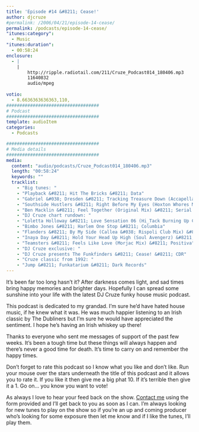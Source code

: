```yaml
---
title: 'Episode #14 &#8211; Cease!'
author: djcruze
#permalink: /2006/04/21/episode-14-cease/
permalink: /podcasts/episode-14-cease/
"itunes:category":
  - Music
"itunes:duration":
  - 00:58:24
enclosure:
  - |
    |
        http://ripple.radiotail.com/211/Cruze_Podcast014_180406.mp3
        11640832
        audio/mpeg
        
votio:
  - 8.6636363636363,110,
###################################
# Podcast
###################################
template: audioItem
categories:
  - Podcasts

###################################
# Media details
###################################
media:
  content: "audio/podcasts/Cruze_Podcast014_180406.mp3"
  length: "00:58:24"
  keywords: ""
  tracklist:
    - "Big tunes: "
    - "Playback &#8211; Hit The Bricks &#8211; Data"
    - "Gabriel &#038; Dresden &#8211; Tracking Treasure Down (Accapella) &#8211; Organized Nature"
    - "Southside Hustlers &#8211; Right Before My Eyes (Hoxton Whores Mix) &#8211; Data"
    - "Ben Macklin &#8211; Feel Together (Original Mix) &#8211; Serial Recordings"
    - "DJ Cruze chart rundown: "
    - "Loletta Holloway &#8211; Love Sensation 06 (Hi_Tack Burning Up Club Mix) &#8211; Gusto"
    - "Bimbo Jones &#8211; Harlem One Stop &#8211; Columbia"
    - "Flanders &#8211; By My Side (Callea &#038; Rispoli Club Mix) &#8211; Gusto"
    - "Inaya Day &#8211; Hold Your Head Up High (Soul Avengerz) &#8211; Adhesive"
    - "Teamsters &#8211; Feels Like Love (Morjac Mix) &#8211; Positiva"
    - "DJ Cruze exclusive: "
    - "DJ Cruze presents The Funkfinders &#8211; Cease! &#8211; CDR"
    - "Cruze classic from 1992: "
    - "Jump &#8211; Funkatarium &#8211; Dark Records"
---
```

It&#8217;s been far too long hasn&#8217;t it? After darkness comes light, and sad times bring happy memories and brighter days. Hopefully I can spread some sunshine into your life with the latest DJ Cruze funky house music podcast.

This podcast is dedicated to my grandad. I&#8217;m sure he&#8217;d have hated house music, if he knew what it was. He was much happier listening to an Irish classic by The Dubliners but I&#8217;m sure he would have appreciated the sentiment. I hope he&#8217;s having an Irish whiskey up there!

Thanks to everyone who sent me messages of support of the past few weeks. It&#8217;s been a tough time but these things will always happen and there&#8217;s never a good time for death. It&#8217;s time to carry on and remember the happy times.

Don&#8217;t forget to rate this podcast so I know what you like and don&#8217;t like. Run your mouse over the stars underneath the title of this podcast and it allows you to rate it. If you like it then give me a big phat 10. If it&#8217;s terrible then give it a 1. Go on&#8230; you know you want to vote!

As always I love to hear your feed back on the show. [Contact me][15] using the form provided and I&#8217;ll get back to you as soon as I can. I&#8217;m always looking for new tunes to play on the show so if you&#8217;re an up and coming producer who&#8217;s looking for some exposure then let me know and if I like the tunes, I&#8217;ll play them.

 [1]: http://ripple.radiotail.com/211/Cruze_Podcast014_180406.mp3
 [2]: http://www.djcruze.co.uk/cms/podcasts/feed/rss2
 [3]: http://www.ministryofsound.com/
 [4]: http://www.gabrielanddresden.com/
 [5]: http://www.hoxtonwhores.com/
 [6]: http://www.myspace.com/benmacklin
 [7]: http://www.serialrecords.com/
 [8]: http://www.gutrecords.com/
 [9]: http://www.bimbojones.com/
 [10]: http://www.inayaday.com/
 [11]: http://www.adhesiverecords.co.uk/
 [12]: http://www.morjac.com/
 [13]: http://www.positivarecords.com/
 [14]: http://www.djcruze.co.uk/
 [15]: http://www.djcruze.co.uk/cms/contact/
